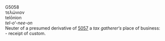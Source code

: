<body>
  <p>G5058<br>  τελώνιον  <br> telōnion  <br><i>tel-o‘-nee-on </i><br>Neuter of a presumed derivative of <a href="g5057.htm">5057</a>  a <i>tax</i> <i>gatherer‘s</i> place of business: - receipt of custom.<br></p>
 </body>